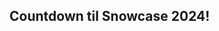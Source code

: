 
## Countdown til Snowcase 2024!

<script src="{{ site.baseurl }}/js/bundle.js"></script>

<script>
var timerId =
    countdown(
        function (ts) {
            document.getElementById('countdown-til-snowcase-2024').innerHTML = ts.toHTML("strong");
        },
        new Date(2024,2,9),
        countdown.DAYS | countdown.HOURS | countdown.MINUTES | countdown.SECONDS);

// later on this timer may be stopped
// window.clearInterval(timerId);
</script>
